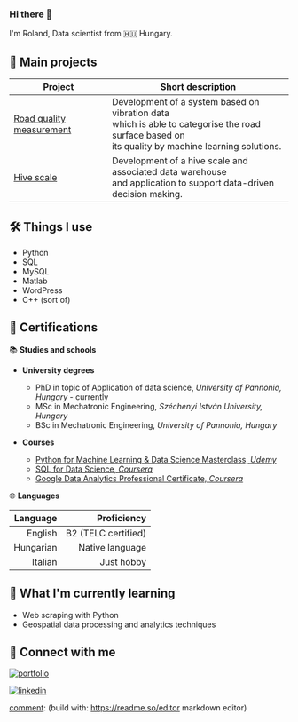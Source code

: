 ### Hi there 👋

I'm Roland, Data scientist from 🇭🇺 Hungary.




## 💾 Main projects


|  Project | Short description |
|----------|--------------------|
| [Road quality measurement](https://github.com/rolandnagy-ds/Road-quality-analysis-Unsupervised-learning)| Development of a system based on vibration data <br> which is able to categorise the road surface based on <br> its quality by machine learning solutions. |
| [Hive scale](https://github.com/rolandnagy-ds/hive-scale)              |     Development of a hive scale and associated data warehouse <br> and application to support data-driven decision making. |


## 🛠️ Things I use

- Python
- SQL
- MySQL
- Matlab
- WordPress
- C++ (sort of)
## 📜 Certifications

📚 **Studies and schools**

- **University degrees**
    - PhD in topic of Application of data science, *University of Pannonia, Hungary* - currently
    - MSc in Mechatronic Engineering, *Széchenyi István University, Hungary*
    - BSc in Mechatronic Engineering, *University of Pannonia, Hungary*

- **Courses**
    - [Python for Machine Learning & Data Science Masterclass, *Udemy*](https://www.udemy.com/certificate/UC-2f3023b8-49be-4030-b411-af98105a5110/)
    - [SQL for Data Science, *Coursera*](https://www.coursera.org/account/accomplishments/verify/SER7DRUW92LP)
    - [Google Data Analytics Professional Certificate, *Coursera*](https://www.credly.com/badges/d264d68b-a0b5-4d09-b418-7b95309d1dbd/linked_in_profile)


🌐 **Languages**

|  Language |         Proficiency |
|----------:|--------------------:|
|  English  | B2 (TELC certified) |
| Hungarian |     Native language |
|  Italian  |       Just hobby    |


## 📝 What I'm currently learning

- Web scraping with Python
- Geospatial data processing and analytics techniques

## 🔗 Connect with me
[![portfolio](https://img.shields.io/badge/my_portfolio-000?style=for-the-badge&logo=ko-fi&logoColor=white)](https://medium.com/@rolandnagydata)

[![linkedin](https://img.shields.io/badge/linkedin-0A66C2?style=for-the-badge&logo=linkedin&logoColor=white)](https://www.linkedin.com/in/data-roland/)

[comment]: [![twitter](https://img.shields.io/badge/twitter-1DA1F2?style=for-the-badge&logo=twitter&logoColor=white)](https://twitter.com/)
[comment]: (build with: https://readme.so/editor markdown editor)








<!--
**rolandnagy-ds/rolandnagy-ds** is a ✨ _special_ ✨ repository because its `README.md` (this file) appears on your GitHub profile.

Here are some ideas to get you started:

- 🔭 I’m currently working on ...
- 🌱 I’m currently learning ...
- 👯 I’m looking to collaborate on ...
- 🤔 I’m looking for help with ...
- 💬 Ask me about ...
- 📫 How to reach me: ...
- 😄 Pronouns: ...
- ⚡ Fun fact: ...
-->

